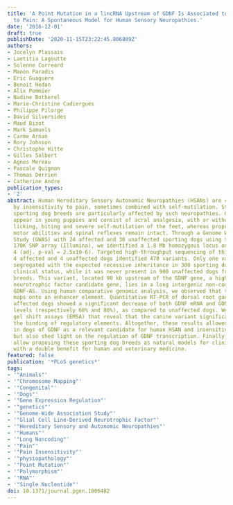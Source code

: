 ```yaml
---
title: 'A Point Mutation in a lincRNA Upstream of GDNF Is Associated to a Canine Insensitivity
  to Pain: A Spontaneous Model for Human Sensory Neuropathies.'
date: '2016-12-01'
draft: true
publishDate: '2020-11-15T23:22:45.806809Z'
authors:
- Jocelyn Plassais
- Laetitia Lagoutte
- Solenne Correard
- Manon Paradis
- Eric Guaguere
- Benoit Hedan
- Alix Pommier
- Nadine Botherel
- Marie-Christine Cadiergues
- Philippe Pilorge
- David Silversides
- Maud Bizot
- Mark Samuels
- Carme Arnan
- Rory Johnson
- Christophe Hitte
- Gilles Salbert
- Agnes Mereau
- Pascale Quignon
- Thomas Derrien
- Catherine Andre
publication_types:
- '2'
abstract: Human Hereditary Sensory Autonomic Neuropathies (HSANs) are characterized
  by insensitivity to pain, sometimes combined with self-mutilation. Strikingly, several
  sporting dog breeds are particularly affected by such neuropathies. Clinical signs
  appear in young puppies and consist of acral analgesia, with or without sudden intense
  licking, biting and severe self-mutilation of the feet, whereas proprioception,
  motor abilities and spinal reflexes remain intact. Through a Genome Wide Association
  Study (GWAS) with 24 affected and 30 unaffected sporting dogs using the Canine HD
  170K SNP array (Illumina), we identified a 1.8 Mb homozygous locus on canine chromosome
  4 (adj. p-val = 2.5x10-6). Targeted high-throughput sequencing of this locus in
  4 affected and 4 unaffected dogs identified 478 variants. Only one variant perfectly
  segregated with the expected recessive inheritance in 300 sporting dogs of known
  clinical status, while it was never present in 900 unaffected dogs from 130 other
  breeds. This variant, located 90 kb upstream of the GDNF gene, a highly relevant
  neurotrophic factor candidate gene, lies in a long intergenic non-coding RNAs (lincRNA),
  GDNF-AS. Using human comparative genomic analysis, we observed that the canine variant
  maps onto an enhancer element. Quantitative RT-PCR of dorsal root ganglia RNAs of
  affected dogs showed a significant decrease of both GDNF mRNA and GDNF-AS expression
  levels (respectively 60% and 80%), as compared to unaffected dogs. We thus performed
  gel shift assays (EMSA) that reveal that the canine variant significantly alters
  the binding of regulatory elements. Altogether, these results allowed the identification
  in dogs of GDNF as a relevant candidate for human HSAN and insensitivity to pain,
  but also shed light on the regulation of GDNF transcription. Finally, such results
  allow proposing these sporting dog breeds as natural models for clinical trials
  with a double benefit for human and veterinary medicine.
featured: false
publication: '*PLoS genetics*'
tags:
- '"Animals"'
- '"Chromosome Mapping"'
- '"Congenital"'
- '"Dogs"'
- '"Gene Expression Regulation"'
- '"genetics"'
- '"Genome-Wide Association Study"'
- '"Glial Cell Line-Derived Neurotrophic Factor"'
- '"Hereditary Sensory and Autonomic Neuropathies"'
- '"Humans"'
- '"Long Noncoding"'
- '"Pain"'
- '"Pain Insensitivity"'
- '"physiopathology"'
- '"Point Mutation"'
- '"Polymorphism"'
- '"RNA"'
- '"Single Nucleotide"'
doi: 10.1371/journal.pgen.1006482
---
```


